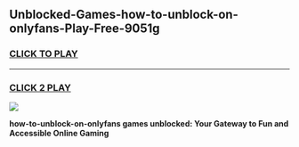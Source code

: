 
## Unblocked-Games-how-to-unblock-on-onlyfans-Play-Free-9051g
<h3>
<a href="https://premium76.site?title=how-to-unblock-on-onlyfans&ref=20M">CLICK TO PLAY</a></h3>
<hr>

<h3>
<a href="https://premium76.site?title=how-to-unblock-on-onlyfans&ref=20M">CLICK 2 PLAY</a>
  
</h3>

<a href="https://premium76.site?title=how-to-unblock-on-onlyfans&ref=19M"><img src="https://clearcache.store/games.png"></a>


**how-to-unblock-on-onlyfans games unblocked: Your Gateway to Fun and Accessible Online Gaming**
